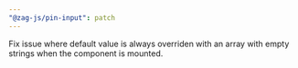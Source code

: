 ```yaml
---
"@zag-js/pin-input": patch
---
```


Fix issue where default value is always overriden with an array with empty strings when the component is mounted.
